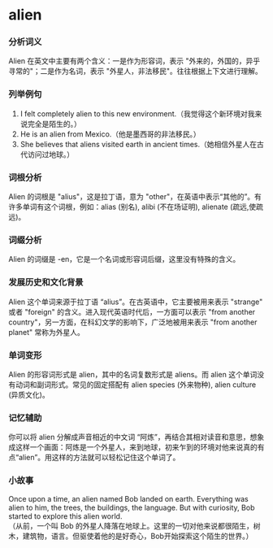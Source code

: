# alien

### 分析词义

  

Alien 在英文中主要有两个含义：一是作为形容词，表示 "外来的，外国的，异乎寻常的"；二是作为名词，表示 "外星人，非法移民"。往往根据上下文进行理解。

  

### 列举例句

  

1.  I felt completely alien to this new environment.（我觉得这个新环境对我来说完全是陌生的。）
2.  He is an alien from Mexico.（他是墨西哥的非法移民。）
3.  She believes that aliens visited earth in ancient times.（她相信外星人在古代访问过地球。）

  

### 词根分析

  

Alien 的词根是 "alius"，这是拉丁语，意为 "other"，在英语中表示“其他的”。有许多单词有这个词根，例如：alias (别名), alibi (不在场证明), alienate (疏远,使疏远)。

  

### 词缀分析

  

Alien 的词缀是 -en，它是一个名词或形容词后缀，这里没有特殊的含义。

  

### 发展历史和文化背景

  

Alien 这个单词来源于拉丁语 “alius”。在古英语中，它主要被用来表示 "strange" 或者 "foreign" 的含义。进入现代英语时代后，一方面可以表示 "from another country"，另一方面，在科幻文学的影响下，广泛地被用来表示 "from another planet" 常称为外星人。

  

### 单词变形

  

Alien 的形容词形式是 alien，其中的名词复数形式是 aliens。而 alien 这个单词没有动词和副词形式。常见的固定搭配有 alien species (外来物种), alien culture (异质文化)。

  

### 记忆辅助

  

你可以将 alien 分解成声音相近的中文词 “阿炼”，再结合其相对读音和意思，想象成这样一个画面：阿炼是一个外星人，来到地球，初来乍到的环境对他来说真的有点“alien”。用这样的方法就可以轻松记住这个单词了。

  

### 小故事

  

Once upon a time, an alien named Bob landed on earth. Everything was alien to him, the trees, the buildings, the language. But with curiosity, Bob started to explore this alien world.  
（从前，一个叫 Bob 的外星人降落在地球上。这里的一切对他来说都很陌生，树木，建筑物，语言。但驱使着他的是好奇心，Bob开始探索这个陌生的世界。）
